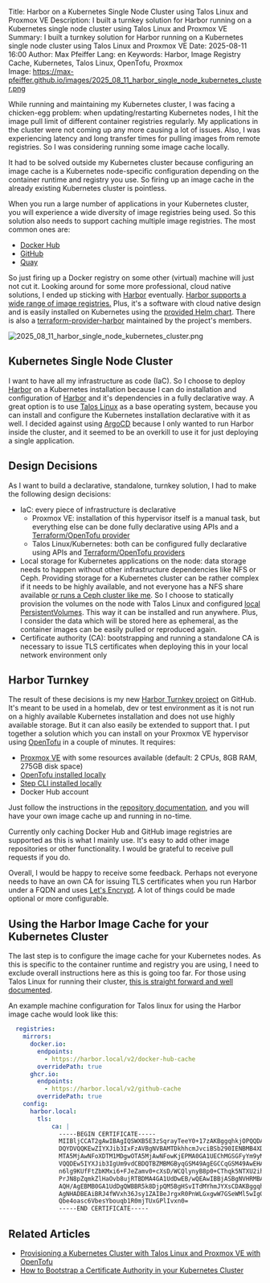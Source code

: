 Title: Harbor on a Kubernetes Single Node Cluster using Talos Linux and Proxmox VE
Description: I built a turnkey solution for Harbor running on a Kubernetes single node cluster using Talos Linux and Proxmox VE
Summary: I built a turnkey solution for Harbor running on a Kubernetes single node cluster using Talos Linux and Proxmox VE
Date: 2025-08-11 16:00
Author: Max Pfeiffer
Lang: en
Keywords: Harbor, Image Registry Cache, Kubernetes, Talos Linux, OpenTofu, Proxmox  
Image: https://max-pfeiffer.github.io/images/2025_08_11_harbor_single_node_kubernetes_cluster.png

While running and maintaining my Kubernetes cluster, I was facing a chicken-egg problem:
when updating/restarting Kubernetes nodes, I hit the image pull limit of different container registries regularly.
My applications in the cluster were not coming up any more causing a lot of issues. Also, I was experiencing latency
and long transfer times for pulling images from remote registries. So I was considering running some image
cache locally.

It had to be solved outside my Kubernetes cluster because configuring an image cache is a Kubernetes node-specific
configuration depending on the container runtime and registry you use. So firing up an image cache in the already
existing Kubernetes cluster is pointless. 

When you run a large number of applications in your Kubernetes cluster, you will experience a wide diversity of image
registries being used. So this solution also needs to support caching multiple image registries.
The most common ones are:

* [Docker Hub](https://hub.docker.com/)
* [GitHub](https://docs.github.com/en/packages/working-with-a-github-packages-registry/working-with-the-container-registry)
* [Quay](https://quay.io/)

So just firing up a Docker registry on some other (virtual) machine will just not cut it. Looking around for some
more professional, cloud native solutions, I ended up sticking with [Harbor](https://goharbor.io/) eventually.
[Harbor supports a wide range of image registries.](https://goharbor.io/docs/2.4.0/install-config/harbor-compatibility-list/)
Plus, it's a software with cloud native design and is easily installed on Kubernetes using the
[provided Helm chart](https://github.com/goharbor/harbor-helm). There is also a
[terraform-provider-harbor](https://github.com/goharbor/terraform-provider-harbor) maintained by the project's members.

![2025_08_11_harbor_single_node_kubernetes_cluster.png]({static}/images/2025_08_11_harbor_single_node_kubernetes_cluster.png)

## Kubernetes Single Node Cluster
I want to have all my infrastructure as code (IaC). So I choose to deploy [Harbor](https://goharbor.io/) on a
Kubernetes installation because I can do installation and configuration of [Harbor](https://goharbor.io/) and it's
dependencies in a fully declarative way.
A great option is to use [Talos Linux](https://www.talos.dev/) as a base operating system, because you can install
and configure the Kubernetes installation declarative with it as well.
I decided against using [ArgoCD](https://argoproj.github.io/cd/) because I only wanted to run Harbor inside the cluster,
and it seemed to be an overkill to use it for just deploying a single application.  

## Design Decisions
As I want to build a declarative, standalone, turnkey solution, I had to make the following design decisions:

* IaC: every piece of infrastructure is declarative
  * Proxmox VE: installation of this hypervisor itself is a manual task, but everything else can be done fully
    declarative using APIs and a [Terraform/OpenTofu provider](https://github.com/Telmate/terraform-provider-proxmox) 
  * Talos Linux/Kubernetes: both can be configured fully declarative using APIs and
    [Terraform/OpenTofu providers](https://github.com/siderolabs/terraform-provider-talos)
* Local storage for Kubernetes applications on the node: data storage needs to happen without other infrastructure
  dependencies like NFS or Ceph. Providing storage for a Kubernetes cluster can be rather complex if it needs to be
  highly available, and not everyone has a NFS share available [or runs a Ceph cluster like me]({filename}/2024-12-26_ceph_cluster_with_raspberry_pi_5.md).
  So I choose to statically provision the volumes on the node with Talos Linux and configured
  [local PersistentVolumes](https://kubernetes.io/docs/concepts/storage/volumes/#local).
  This way it can be installed and run anywhere. Plus, I consider the data which will be stored here as
  ephemeral, as the container images can be easily pulled or reproduced again.
* Certificate authority (CA): bootstrapping and running a standalone CA is necessary to issue TLS certificates when
  deploying this in your local network environment only

## Harbor Turnkey
The result of these decisions is my new [Harbor Turnkey project](https://github.com/max-pfeiffer/harbor-turnkey) on
GitHub. It's meant to be used in a homelab, dev or test environment as it is not run on a highly available Kubernetes
installation and does not use highly available storage. But it can also easily be extended to support that.
I put together a solution which you can install on your Proxmox VE hypervisor using [OpenTofu](https://opentofu.org/)
in a couple of minutes. It requires:

* [Proxmox VE](https://www.proxmox.com/en/products/proxmox-virtual-environment/overview) with some resources available
  (default: 2 CPUs, 8GB RAM, 275GB disk space)
* [OpenTofu installed locally](https://opentofu.org/docs/intro/install/)
* [Step CLI installed locally](https://smallstep.com/docs/step-cli/installation/)
* Docker Hub account

Just follow the instructions in the [repository documentation](https://github.com/max-pfeiffer/harbor-turnkey),
and you will have your own image cache up and running in no-time.

Currently only caching Docker Hub and GitHub image registries are supported as this is what I mainly use. It's easy to
add other image repositories or other functionality. I would be grateful to receive pull requests if you do.

Overall, I would be happy to receive some feedback. Perhaps not everyone needs to have an own CA for issuing TLS
certificates when you run Harbor under a FQDN and uses [Let's Encrypt](https://letsencrypt.org/). A lot of things
could be made optional or more configurable.

## Using the Harbor Image Cache for your Kubernetes Cluster 
The last step is to configure the image cache for your Kubernetes nodes. As this is specific to the container runtime
and registry you are using, I need to exclude overall instructions here as this is going too far. For those using Talos
Linux for running their cluster, [this is straight forward and well documented](https://www.talos.dev/v1.10/talos-guides/configuration/pull-through-cache/#using-harbor-as-a-caching-registry).

An example machine configuration for Talos linux for using the Harbor image cache would look like this:
```yaml
  registries:
    mirrors:
      docker.io:
        endpoints:
          - https://harbor.local/v2/docker-hub-cache
        overridePath: true
      ghcr.io:
        endpoints:
          - https://harbor.local/v2/github-cache
        overridePath: true
    config:
      harbor.local:
        tls:
            ca: |
              -----BEGIN CERTIFICATE-----
              MIIBljCCAT2gAwIBAgIQSWXB5E3zSqrayTeeY0+17zAKBggqhkjOPQQDAjAqMQ8w
              DQYDVQQKEwZIYXJib3IxFzAVBgNVBAMTDkhhcmJvciBSb290IENBMB4XDTI1MDgx
              MTA5MjAwNFoXDTM1MDgwOTA5MjAwNFowKjEPMA0GA1UEChMGSGFyYm9yMRcwFQYD
              VQQDEw5IYXJib3IgUm9vdCBDQTBZMBMGByqGSM49AgEGCCqGSM49AwEHA0IABNZ0
              n6lg9KUfFtZbKMxi6+FJeZamv0+cXsD/WCQlynyB8p0+CThqk5NTXU2ih90ifWTn
              PrJN8pZqmkZlHaOvb8ujRTBDMA4GA1UdDwEB/wQEAwIBBjASBgNVHRMBAf8ECDAG
              AQH/AgEBMB0GA1UdDgQWBBR5k8DjpQM5BgHSvITdMYhmJYXsCDAKBggqhkjOPQQD
              AgNHADBEAiBRJ4fWVxh36Jsy1ZAIBeJrgxR0PnWLGxgwW7GSeWMl5wIgQMhU7+03
              Qbe4oasc6VbesYbouqb1R0mjTUxGPlIvxn0=
              -----END CERTIFICATE-----
```

## Related Articles

* [Provisioning a Kubernetes Cluster with Talos Linux and Proxmox VE with OpenTofu]({filename}/2024-12-25_kubernetes_cluster_with_talos_proxmox.md) 
* [How to Bootstrap a Certificate Authority in your Kubernetes Cluster]({filename}/2025-01-20_bootstrap_certificate_authority_for_kubernetes.md)
